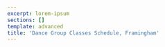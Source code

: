 ```yaml
---
excerpt: lorem-ipsum
sections: []
template: advanced
title: 'Dance Group Classes Schedule, Framingham'
---
```

